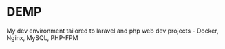 # DEMP
My dev environment tailored to laravel and php web dev projects - Docker, Nginx, MySQL, PHP-FPM
